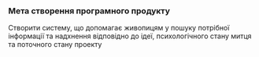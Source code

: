 ### Мета створення програмного продукту
Створити систему, що допомагає живопицям у пошуку потрібної інформації та надхнення відповідно до ідеї, психологічного стану митця та поточного стану проекту 
